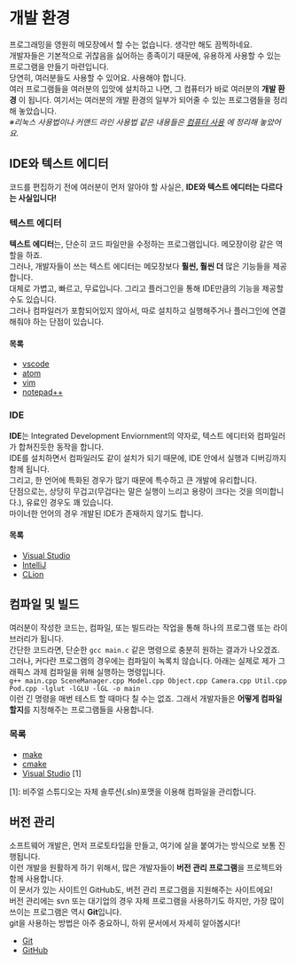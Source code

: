 # 개발 환경
프로그래밍을 영원히 메모장에서 할 수는 없습니다. 생각만 해도 끔찍하네요.  
개발자들은 기본적으로 귀찮음을 싫어하는 종족이기 때문에, 유용하게 사용할 수 있는 프로그램을 만들기 마련입니다.  
당연히, 여러분들도 사용할 수 있어요. 사용해야 합니다.  
여러 프로그램들을 여러분의 입맛에 설치하고 나면, 그 컴퓨터가 바로 여러분의 **개발 환경** 이 됩니다.
여기서는 여러분의 개발 환경의 일부가 되어줄 수 있는 프로그램들을 정리해 놓았습니다.  
*※리눅스 사용법이나 커맨드 라인 사용법 같은 내용들은 [컴퓨터 사용](/컴퓨터_사용/index.md) 에 정리해 놓았어요.*

## IDE와 텍스트 에디터
코드를 편집하기 전에 여러분이 먼저 알아야 할 사실은, **IDE와 텍스트 에디터는 다르다는 사실입니다!**  
### 텍스트 에디터
**텍스트 에디터**는, 단순히 코드 파일만을 수정하는 프로그램입니다. 메모장이랑 같은 역할을 하죠.  
그러나, 개발자들이 쓰는 텍스트 에디터는 메모장보다 **훨씬, 훨씬 더** 많은 기능들을 제공합니다.  
대체로 가볍고, 빠르고, 무료입니다. 그리고 플러그인을 통해 IDE만큼의 기능을 제공할 수도 있습니다.  
그러나 컴파일러가 포함되어있지 않아서, 따로 설치하고 실행해주거나 플러그인에 연결해줘야 하는 단점이 있습니다.  
#### 목록 
- [vscode](vscode.md)
- [atom](atom.md)
- [vim](vim.md)
- [notepad++](notepad++.md)

### IDE
**IDE**는 Integrated Development Enviornment의 약자로, 텍스트 에디터와 컴파일러가 합쳐진듯한 동작을 합니다.  
IDE를 설치하면서 컴파일러도 같이 설치가 되기 때문에, IDE 안에서 실행과 디버깅까지 함께 됩니다.  
그리고, 한 언어에 특화된 경우가 많기 때문에 특수하고 큰 개발에 유리합니다.  
단점으로는, 상당히 무겁고(무겁다는 말은 실행이 느리고 용량이 크다는 것을 의미합니다.), 유료인 경우도 꽤 있습니다.  
마이너한 언어의 경우 개발된 IDE가 존재하지 않기도 합니다.
#### 목록
- [Visual Studio](Visual_Studio.md)
- [IntelliJ](IntelliJ.md)
- [CLion](CLion.md)

## 컴파일 및 빌드
여러분이 작성한 코드는, 컴파일, 또는 빌드라는 작업을 통해 하나의 프로그램 또는 라이브러리가 됩니다.  
간단한 코드라면, 단순한 `gcc main.c` 같은 명령으로 충분히 원하는 결과가 나오겠죠.  
그러나, 커다란 프로그램의 경우에는 컴파일이 녹록치 않습니다. 아래는 실제로 제가 그래픽스 과제 컴파일을 위해 실행하는 명령입니다.  
`g++ main.cpp SceneManager.cpp Model.cpp Object.cpp Camera.cpp Util.cpp Pod.cpp -lglut -lGLU -lGL -o main`  
이런 긴 명령을 매번 테스트 할 때마다 칠 수는 없죠. 그래서 개발자들은 **어떻게 컴파일할지**를 지정해주는 프로그램들을 사용합니다.  
### 목록
- [make](make.md)
- [cmake](cmake.md)
- [Visual Studio](Visual_Studio.md) [1]


[1]: 비주얼 스튜디오는 자체 솔루션(.sln)포맷을 이용해 컴파일을 관리합니다.

## 버전 관리
소프트웨어 개발은, 먼저 프로토타입을 만들고, 여기에 살을 붙여가는 방식으로 보통 진행됩니다.  
이런 개발을 원활하게 하기 위해서, 많은 개발자들이 **버전 관리 프로그램**을 프로젝트와 함께 사용합니다.  
이 문서가 있는 사이트인 GitHub도, 버전 관리 프로그램을 지원해주는 사이트에요!  
버전 관리에는 svn 또는 대기업의 경우 자체 프로그램을 사용하기도 하지만, 가장 많이 쓰이는 프로그램은 역시 **Git**입니다.  
git을 사용하는 방법은 아주 중요하니, 하위 문서에서 자세히 알아봅시다!  
- [Git](Git/index.md)
- [GitHub](GitHub/index.md)
